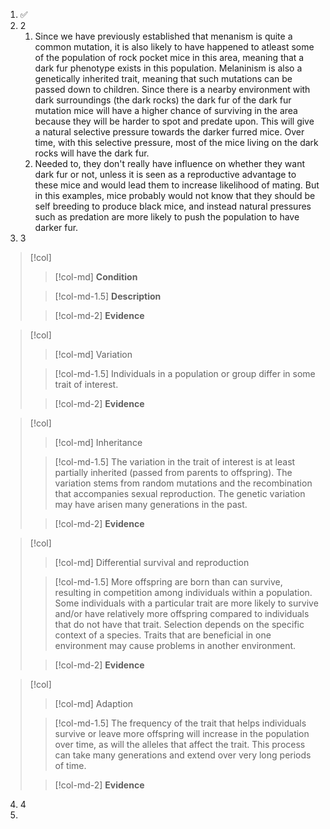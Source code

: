 1. ✅
2. 2
	1. Since we have previously established that menanism is quite a common mutation, it is also likely to have happened to atleast some of the population of rock pocket mice in this area, meaning that a dark fur phenotype exists in this population. Melaninism is also a genetically inherited trait, meaning that such mutations can be passed down to children. Since there is a nearby environment with dark surroundings (the dark rocks) the dark fur of the dark fur mutation mice will have a higher chance of surviving in the area because they will be harder to spot and predate upon. This will give a natural selective pressure towards the darker furred mice. Over time, with this selective pressure, most of the mice living on the dark rocks will have the dark fur.
	2. Needed to, they don't really have influence on whether they want dark fur or not, unless it is seen as a reproductive advantage to these mice and would lead them to increase likelihood of mating. But in this examples, mice probably would not know that they should be self breeding to produce black mice, and instead natural pressures such as predation are more likely to push the population to have darker fur.
3. 3

> [!col]
>> [!col-md]
>> **Condition**
>
>> [!col-md-1.5]
>> **Description**
>
>> [!col-md-2]
>> **Evidence**

> [!col]
>> [!col-md]
>> Variation
>
>> [!col-md-1.5]
>> Individuals in a population or group differ in some trait of interest.
>
>> [!col-md-2]
>> **Evidence**

> [!col]
>> [!col-md]
>> Inheritance
>
>> [!col-md-1.5]
>> The variation in the trait of interest is at least partially inherited (passed from parents to offspring). The variation stems from random mutations and the recombination that accompanies sexual reproduction. The genetic variation may have arisen many generations in the past.
>
>> [!col-md-2]
>> **Evidence**

> [!col]
>> [!col-md]
>> Differential survival and reproduction
>
>> [!col-md-1.5]
>> More offspring are born than can survive, resulting in competition among individuals within a population. Some individuals with a particular trait are more likely to survive and/or have relatively more offspring compared to individuals that do not have that trait. Selection depends on the specific context of a species. Traits that are beneficial in one environment may cause problems in another environment.
>
>> [!col-md-2]
>> **Evidence**

> [!col]
>> [!col-md]
>> Adaption
>
>> [!col-md-1.5]
>> The frequency of the trait that helps individuals survive or leave more offspring will increase in the population over time, as will the alleles that affect the trait. This process can take many generations and extend over very long periods of time.
>
>> [!col-md-2]
>> **Evidence**

4. 4
5. 